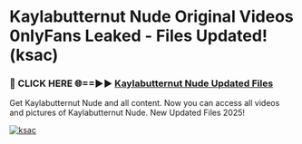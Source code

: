 # Kaylabutternut Nude Original Videos 0nlyFans Leaked - Files Updated! (ksac)

<h3>🔴 CLICK HERE 🌐==►► <a href="https://tinyurl.com/5h6xmrr3" rel="nofollow">Kaylabutternut Nude Updated Files</a></h3>

Get Kaylabutternut Nude and all content. Now you can access all videos and pictures of Kaylabutternut Nude. New Updated Files 2025!

[![ksac](https://i.imgur.com/KVD873Z.gif)](https://tinyurl.com/5h6xmrr3)
